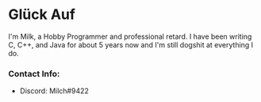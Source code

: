 # Glück Auf

I'm Milk, a Hobby Programmer and professional retard.
I have been writing C, C++, and Java for about 5 years now and I'm still dogshit at everything I do.

### Contact Info:
- Discord: Milch#9422
